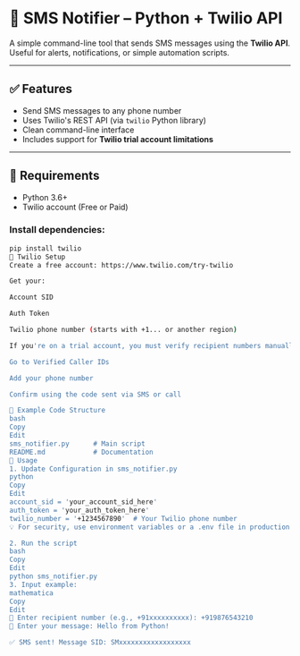 # 📲 SMS Notifier – Python + Twilio API

A simple command-line tool that sends SMS messages using the **Twilio API**. Useful for alerts, notifications, or simple automation scripts.

---

## ✅ Features

- Send SMS messages to any phone number
- Uses Twilio's REST API (via `twilio` Python library)
- Clean command-line interface
- Includes support for **Twilio trial account limitations**

---

## 🧰 Requirements

- Python 3.6+
- Twilio account (Free or Paid)

### Install dependencies:

```bash
pip install twilio
🔑 Twilio Setup
Create a free account: https://www.twilio.com/try-twilio

Get your:

Account SID

Auth Token

Twilio phone number (starts with +1... or another region)

If you're on a trial account, you must verify recipient numbers manually:

Go to Verified Caller IDs

Add your phone number

Confirm using the code sent via SMS or call

📁 Example Code Structure
bash
Copy
Edit
sms_notifier.py      # Main script
README.md            # Documentation
🚀 Usage
1. Update Configuration in sms_notifier.py
python
Copy
Edit
account_sid = 'your_account_sid_here'
auth_token = 'your_auth_token_here'
twilio_number = '+1234567890'  # Your Twilio phone number
💡 For security, use environment variables or a .env file in production.

2. Run the script
bash
Copy
Edit
python sms_notifier.py
3. Input example:
mathematica
Copy
Edit
📱 Enter recipient number (e.g., +91xxxxxxxxxx): +919876543210
📝 Enter your message: Hello from Python!

✅ SMS sent! Message SID: SMxxxxxxxxxxxxxxxxxx